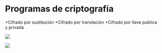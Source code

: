# Programas de criptografía

+Cifrado por sustitución
+Cifrado por translación
+Cifrado por llave publica y privada

![](https://2.bp.blogspot.com/-Jpa300XYoVA/W_-YJ_a9BkI/AAAAAAAACIM/S3hLHke0eqQgEpzNPkPKxuD1ilT7d5VVwCLcBGAs/s1600/Captura.PNG)

![](https://1.bp.blogspot.com/-9Z6V_rgeHHE/XACPCjkbEYI/AAAAAAAACJA/Gg0o-w8ehcUsrWmZTDYPyxc9HLIfrQOVwCEwYBhgL/s1600/Captura8.PNG)